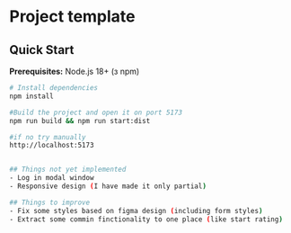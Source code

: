 # Project template

## Quick Start

**Prerequisites:** Node.js 18+ (з npm)

```bash
# Install dependencies
npm install

#Build the project and open it on port 5173
npm run build && npm run start:dist

#if no try manually
http://localhost:5173


## Things not yet implemented
- Log in modal window
- Responsive design (I have made it only partial)

## Things to improve
- Fix some styles based on figma design (including form styles)
- Extract some commin finctionality to one place (like start rating)
